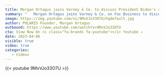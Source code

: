 ```yaml
---
title: Morgan Ortagus joins Varney & Co. to discuss President Biden's deterrence failures.
summary: "   Morgan Ortagus joins Varney & Co. on Fox Business to discuss the Biden Administration's failure to deter Russia's invasion of Ukraine and how we cannot afford to make the same mistake with China. " 
image: https://img.youtube.com/vi/9MxVJo33O7U/hqdefault.jpg
author: POLARIS Founder, Morgan Ortagus
outbound: https://www.youtube.com/watch?v=9MxVJo33O7U
cta: View Now On <i class="fa-brands fa-youtube"></i> Youtube →
date: 2023-04-06
visible: true
video: true
categories:
   - Videos
---
```


{{< youtube 9MxVJo33O7U >}}
